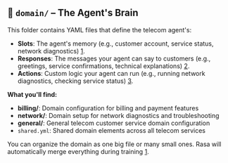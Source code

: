 ## 📂 `domain/` – The Agent's Brain

This folder contains YAML files that define the telecom agent's:
- **Slots**: The agent's memory (e.g., customer account, service status, network diagnostics) [1](https://rasa.com/docs/reference/primitives/slots/).
- **Responses**: The messages your agent can say to customers (e.g., greetings, service confirmations, technical explanations) [2](https://rasa.com/docs/reference/primitives/responses).
- **Actions**: Custom logic your agent can run (e.g., running network diagnostics, checking service status) [3](https://rasa.com/docs/reference/primitives/custom-actions).

**What you'll find:**
- **billing/**: Domain configuration for billing and payment features
- **network/**: Domain setup for network diagnostics and troubleshooting
- **general/**: General telecom customer service domain configuration
- `shared.yml`: Shared domain elements across all telecom services

You can organize the domain as one big file or many small ones. Rasa will automatically merge everything during training [1](https://rasa.com/docs/reference/config/domain).

